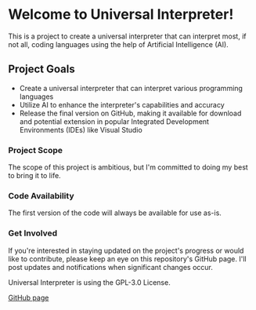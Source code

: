 # Welcome to Universal Interpreter!

This is a project to create a universal interpreter that can interpret most, if not all, coding languages using the help of Artificial Intelligence (AI).

## Project Goals

* Create a universal interpreter that can interpret various programming languages
* Utilize AI to enhance the interpreter's capabilities and accuracy
* Release the final version on GitHub, making it available for download and potential extension in popular Integrated Development Environments (IDEs) like Visual Studio

### Project Scope

The scope of this project is ambitious, but I'm committed to doing my best to bring it to life.

### Code Availability

The first version of the code will always be available for use as-is.

### Get Involved

If you're interested in staying updated on the project's progress or would like to contribute, please keep an eye on this repository's GitHub page. I'll post updates and notifications when significant changes occur.

Universal Interpreter is using the GPL-3.0 License.

[GitHub page](https://github.com/dairi256/Universal-Interpreter/)
